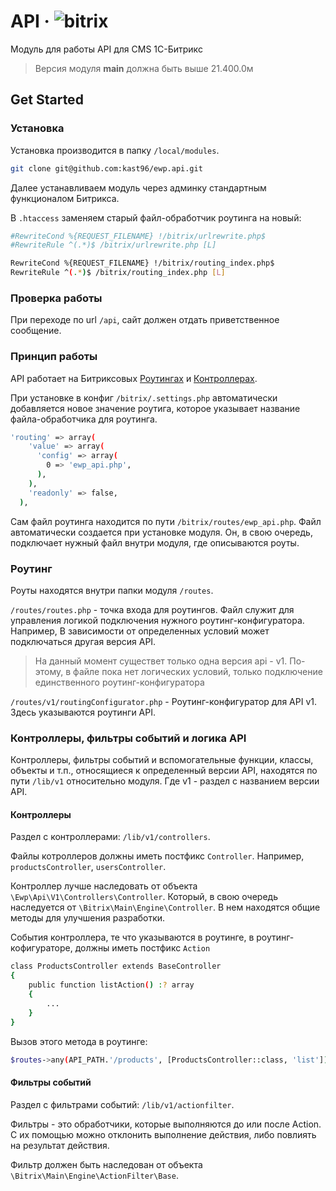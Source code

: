 # API &middot; ![bitrix](https://img.shields.io/badge/bitrix-module-orange)

Модуль для работы API для CMS 1C-Битрикс


> Версия модуля **main** должна быть выше 21.400.0м

## Get Started

### Установка

Установка производится в папку `/local/modules`.

```sh
git clone git@github.com:kast96/ewp.api.git
```

Далее устанавливаем модуль через админку стандартным функционалом Битрикса.

В `.htaccess` заменяем старый файл-обработчик роутинга на новый:
```sh
#RewriteCond %{REQUEST_FILENAME} !/bitrix/urlrewrite.php$
#RewriteRule ^(.*)$ /bitrix/urlrewrite.php [L]

RewriteCond %{REQUEST_FILENAME} !/bitrix/routing_index.php$
RewriteRule ^(.*)$ /bitrix/routing_index.php [L]
```

### Проверка работы

При переходе по url `/api`, сайт должен отдать приветственное сообщение.

### Принцип работы

API работает на Битриксовых [Роутингах](https://dev.1c-bitrix.ru/learning/course/index.php?COURSE_ID=43&CHAPTER_ID=013764&LESSON_PATH=3913.3516.5062.13764) и [Контроллерах](https://dev.1c-bitrix.ru/learning/course/index.php?COURSE_ID=43&CHAPTER_ID=03750&LESSON_PATH=3913.3516.5062.3750).

При установке в конфиг `/bitrix/.settings.php` автоматически добавляется новое значение роутига, которое указывает название файла-обработчика для роутинга.
```sh
'routing' => array(
    'value' => array(
      'config' => array(
        0 => 'ewp_api.php',
      ),
    ),
    'readonly' => false,
  ),
```

Сам файл роутинга находится по пути `/bitrix/routes/ewp_api.php`. Файл автоматически создается при установке модуля.
Он, в свою очередь, подключает нужный файл внутри модуля, где описываются роуты.

### Роутинг

Роуты находятся внутри папки модуля `/routes`.

`/routes/routes.php` - точка входа для роутингов. Файл служит для управления логикой подключения нужного роутинг-конфигуратора.
Например, В зависимости от определенных условий может подключаться другая версия API.
> На данный момент существет только одна версия api - v1. По-этому, в файле пока нет логических условий, только подключение единственного роутинг-конфигуратора

`/routes/v1/routingConfigurator.php` - Роутинг-конфигуратор для API v1. Здесь указываются роутинги API.

### Контроллеры, фильтры событий и логика API

Контроллеры, фильтры событий и вспомогательные функции, классы, объекты и т.п., относящиеся к определенный версии API, находятся по пути `/lib/v1` относительно модуля.
Где v1 - раздел с названием версии API.

#### Контроллеры

Раздел с контроллерами: `/lib/v1/controllers`.

Файлы котроллеров должны иметь постфикс `Controller`. Например, `productsController`, `usersController`.

Контроллер лучше наследовать от объекта `\Ewp\Api\V1\Controllers\Controller`. Который, в свою очередь наследуется от `\Bitrix\Main\Engine\Controller`. В нем находятся общие методы для улучшения разработки.

События контроллера, те что указываются в роутинге, в роутинг-кофигураторе, должны иметь постфикс `Action`
```sh
class ProductsController extends BaseController
{
    public function listAction() :? array
    {
        ...
    }
}
```

Вызов этого метода в роутинге:

```sh
$routes->any(API_PATH.'/products', [ProductsController::class, 'list'])->methods(['GET', 'OPTIONS']);
```

#### Фильтры событий

Раздел с фильтрами событий: `/lib/v1/actionfilter`.

Фильтры - это обработчики, которые выполняются до или после Action. С их помощью можно отклонить выполнение действия, либо повлиять на результат действия.

Фильтр должен быть наследован от объекта `\Bitrix\Main\Engine\ActionFilter\Base`.